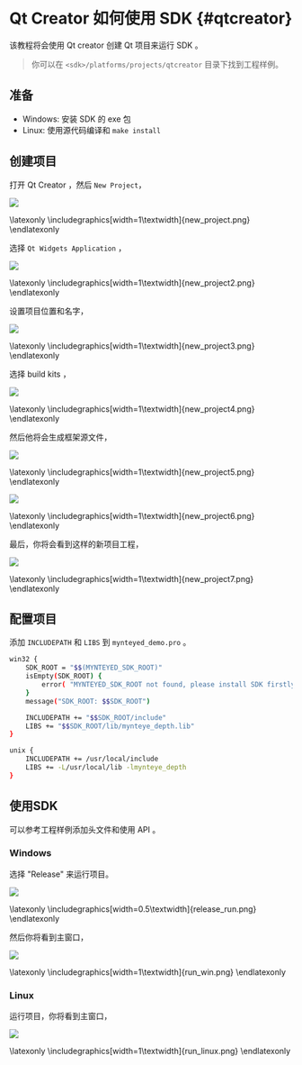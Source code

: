 # Qt Creator 如何使用 SDK {#qtcreator}

该教程将会使用 Qt creator 创建 Qt 项目来运行 SDK 。

> 你可以在 `<sdk>/platforms/projects/qtcreator` 目录下找到工程样例。

## 准备

* Windows: 安装 SDK 的 exe 包
* Linux: 使用源代码编译和 `make install`

## 创建项目

打开 Qt Creator ，然后 `New Project`，

![](images/projects/qtcreator/new_project.png)

\latexonly
\includegraphics[width=1\textwidth]{new_project.png}
\endlatexonly

选择 `Qt Widgets Application` ，

![](images/projects/qtcreator/new_project2.png)

\latexonly
\includegraphics[width=1\textwidth]{new_project2.png}
\endlatexonly

设置项目位置和名字，

![](images/projects/qtcreator/new_project3.png)

\latexonly
\includegraphics[width=1\textwidth]{new_project3.png}
\endlatexonly

选择 build kits ，

![](images/projects/qtcreator/new_project4.png)

\latexonly
\includegraphics[width=1\textwidth]{new_project4.png}
\endlatexonly

然后他将会生成框架源文件，

![](images/projects/qtcreator/new_project5.png)

\latexonly
\includegraphics[width=1\textwidth]{new_project5.png}
\endlatexonly

![](images/projects/qtcreator/new_project6.png)

\latexonly
\includegraphics[width=1\textwidth]{new_project6.png}
\endlatexonly

最后，你将会看到这样的新项目工程，

![](images/projects/qtcreator/new_project7.png)

\latexonly
\includegraphics[width=1\textwidth]{new_project7.png}
\endlatexonly

## 配置项目

添加 `INCLUDEPATH` 和 `LIBS` 到 `mynteyed_demo.pro` 。

```bash
win32 {
    SDK_ROOT = "$$(MYNTEYED_SDK_ROOT)"
    isEmpty(SDK_ROOT) {
        error( "MYNTEYED_SDK_ROOT not found, please install SDK firstly" )
    }
    message("SDK_ROOT: $$SDK_ROOT")

    INCLUDEPATH += "$$SDK_ROOT/include"
    LIBS += "$$SDK_ROOT/lib/mynteye_depth.lib"
}

unix {
    INCLUDEPATH += /usr/local/include
    LIBS += -L/usr/local/lib -lmynteye_depth
}
```

## 使用SDK

可以参考工程样例添加头文件和使用 API 。

### Windows

选择 "Release" 来运行项目。

![](images/projects/qtcreator/release_run.png)

\latexonly
\includegraphics[width=0.5\textwidth]{release_run.png}
\endlatexonly

然后你将看到主窗口，

![](images/projects/qtcreator/run_win.png)

\latexonly
\includegraphics[width=1\textwidth]{run_win.png}
\endlatexonly

### Linux

运行项目，你将看到主窗口，

![](images/projects/qtcreator/run_linux.png)

\latexonly
\includegraphics[width=1\textwidth]{run_linux.png}
\endlatexonly
